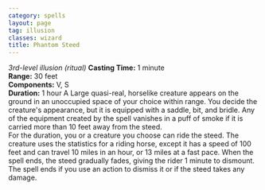 ```yaml
---
category: spells
layout: page
tag: illusion
classes: wizard
title: Phantom Steed 
---
```

_3rd-level illusion (ritual)_ 
**Casting Time:** 1 minute    
**Range:** 30 feet    
**Components:** V, S    
**Duration:** 1 hour 
A Large quasi-real, horselike creature appears on the ground in an unoccupied space of your choice within range. You decide the creature's appearance, but it is equipped with a saddle, bit, and bridle. Any of the equipment created by the spell vanishes in a puff of smoke if it is carried more than 10 feet away from the steed.    
For the duration, you or a creature you choose can ride the steed. The creature uses the statistics for a riding horse, except it has a speed of 100 feet and can travel 10 miles in an hour, or 13 miles at a fast pace. When the spell ends, the steed gradually fades, giving the rider 1 minute to dismount. The spell ends if you use an action to dismiss it or if the steed takes any damage.